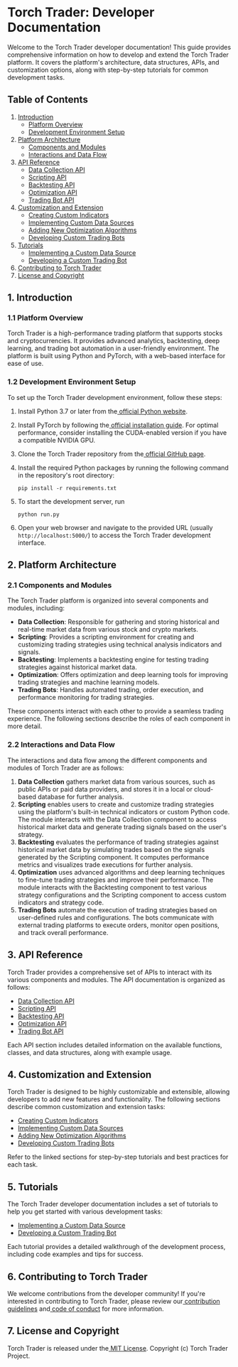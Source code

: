 # **Torch Trader: Developer Documentation**

Welcome to the Torch Trader developer documentation! This guide provides comprehensive information on how to develop and extend the Torch Trader platform. It covers the platform's architecture, data structures, APIs, and customization options, along with step-by-step tutorials for common development tasks.


## **Table of Contents**



1. [Introduction](https://chat.openai.com/chat/ef63bbac-4597-48f5-8c19-01d87627dc52#introduction)
    * [Platform Overview](https://chat.openai.com/chat/ef63bbac-4597-48f5-8c19-01d87627dc52#platform-overview)
    * [Development Environment Setup](https://chat.openai.com/chat/ef63bbac-4597-48f5-8c19-01d87627dc52#development-environment-setup)
2. [Platform Architecture](https://chat.openai.com/chat/ef63bbac-4597-48f5-8c19-01d87627dc52#platform-architecture)
    * [Components and Modules](https://chat.openai.com/chat/ef63bbac-4597-48f5-8c19-01d87627dc52#components-and-modules)
    * [Interactions and Data Flow](https://chat.openai.com/chat/ef63bbac-4597-48f5-8c19-01d87627dc52#interactions-and-data-flow)
3. [API Reference](https://chat.openai.com/chat/ef63bbac-4597-48f5-8c19-01d87627dc52#api-reference)
    * [Data Collection API](https://chat.openai.com/chat/ef63bbac-4597-48f5-8c19-01d87627dc52#data-collection-api)
    * [Scripting API](https://chat.openai.com/chat/ef63bbac-4597-48f5-8c19-01d87627dc52#scripting-api)
    * [Backtesting API](https://chat.openai.com/chat/ef63bbac-4597-48f5-8c19-01d87627dc52#backtesting-api)
    * [Optimization API](https://chat.openai.com/chat/ef63bbac-4597-48f5-8c19-01d87627dc52#optimization-api)
    * [Trading Bot API](https://chat.openai.com/chat/ef63bbac-4597-48f5-8c19-01d87627dc52#trading-bot-api)
4. [Customization and Extension](https://chat.openai.com/chat/ef63bbac-4597-48f5-8c19-01d87627dc52#customization-and-extension)
    * [Creating Custom Indicators](https://chat.openai.com/chat/ef63bbac-4597-48f5-8c19-01d87627dc52#creating-custom-indicators)
    * [Implementing Custom Data Sources](https://chat.openai.com/chat/ef63bbac-4597-48f5-8c19-01d87627dc52#implementing-custom-data-sources)
    * [Adding New Optimization Algorithms](https://chat.openai.com/chat/ef63bbac-4597-48f5-8c19-01d87627dc52#adding-new-optimization-algorithms)
    * [Developing Custom Trading Bots](https://chat.openai.com/chat/ef63bbac-4597-48f5-8c19-01d87627dc52#developing-custom-trading-bots)
5. [Tutorials](https://chat.openai.com/chat/ef63bbac-4597-48f5-8c19-01d87627dc52#tutorials)
    * [Implementing a Custom Data Source](https://chat.openai.com/chat/ef63bbac-4597-48f5-8c19-01d87627dc52#implementing-a-custom-data-source)
    * [Developing a Custom Trading Bot](https://chat.openai.com/chat/ef63bbac-4597-48f5-8c19-01d87627dc52#developing-a-custom-trading-bot)
6. [Contributing to Torch Trader](https://chat.openai.com/chat/ef63bbac-4597-48f5-8c19-01d87627dc52#contributing-to-torch-trader)
7. [License and Copyright](https://chat.openai.com/chat/ef63bbac-4597-48f5-8c19-01d87627dc52#license-and-copyright)


## **1. Introduction**


### **1.1 Platform Overview**

Torch Trader is a high-performance trading platform that supports stocks and cryptocurrencies. It provides advanced analytics, backtesting, deep learning, and trading bot automation in a user-friendly environment. The platform is built using Python and PyTorch, with a web-based interface for ease of use.


### **1.2 Development Environment Setup**

To set up the Torch Trader development environment, follow these steps:



1. Install Python 3.7 or later from the[ official Python website](https://www.python.org/downloads/).
2. Install PyTorch by following the[ official installation guide](https://pytorch.org/get-started/locally/). For optimal performance, consider installing the CUDA-enabled version if you have a compatible NVIDIA GPU.
3. Clone the Torch Trader repository from the[ official GitHub page](https://github.com/torchtrader/torchtrader).
4. Install the required Python packages by running the following command in the repository's root directory:
    ```
    pip install -r requirements.txt
    ```
5. To start the development server, run

    ```
    python run.py
    ```
6. Open your web browser and navigate to the provided URL (usually               `http://localhost:5000/`) to access the Torch Trader development interface.


## **2. Platform Architecture**


### **2.1 Components and Modules**

The Torch Trader platform is organized into several components and modules, including:



* **Data Collection**: Responsible for gathering and storing historical and real-time market data from various stock and crypto markets.
* **Scripting**: Provides a scripting environment for creating and customizing trading strategies using technical analysis indicators and signals.
* **Backtesting**: Implements a backtesting engine for testing trading strategies against historical market data.
* **Optimization**: Offers optimization and deep learning tools for improving trading strategies and machine learning models.
* **Trading Bots**: Handles automated trading, order execution, and performance monitoring for trading strategies.

These components interact with each other to provide a seamless trading experience. The following sections describe the roles of each component in more detail.


### **2.2 Interactions and Data Flow**

The interactions and data flow among the different components and modules of Torch Trader are as follows:



1. **Data Collection** gathers market data from various sources, such as public APIs or paid data providers, and stores it in a local or cloud-based database for further analysis.
2. **Scripting** enables users to create and customize trading strategies using the platform's built-in technical indicators or custom Python code. The module interacts with the Data Collection component to access historical market data and generate trading signals based on the user's strategy.
3. **Backtesting** evaluates the performance of trading strategies against historical market data by simulating trades based on the signals generated by the Scripting component. It computes performance metrics and visualizes trade executions for further analysis.
4. **Optimization** uses advanced algorithms and deep learning techniques to fine-tune trading strategies and improve their performance. The module interacts with the Backtesting component to test various strategy configurations and the Scripting component to access custom indicators and strategy code.
5. **Trading Bots** automate the execution of trading strategies based on user-defined rules and configurations. The bots communicate with external trading platforms to execute orders, monitor open positions, and track overall performance.

## **3. API Reference**


Torch Trader provides a comprehensive set of APIs to interact with its various components and modules. The API documentation is organized as follows:



* [Data Collection API](https://chat.openai.com/chat/ef63bbac-4597-48f5-8c19-01d87627dc52#data-collection-api)
* [Scripting API](https://chat.openai.com/chat/ef63bbac-4597-48f5-8c19-01d87627dc52#scripting-api)
* [Backtesting API](https://chat.openai.com/chat/ef63bbac-4597-48f5-8c19-01d87627dc52#backtesting-api)
* [Optimization API](https://chat.openai.com/chat/ef63bbac-4597-48f5-8c19-01d87627dc52#optimization-api)
* [Trading Bot API](https://chat.openai.com/chat/ef63bbac-4597-48f5-8c19-01d87627dc52#trading-bot-api)

Each API section includes detailed information on the available functions, classes, and data structures, along with example usage.


## **4. Customization and Extension**

Torch Trader is designed to be highly customizable and extensible, allowing developers to add new features and functionality. The following sections describe common customization and extension tasks:



* [Creating Custom Indicators](https://chat.openai.com/chat/ef63bbac-4597-48f5-8c19-01d87627dc52#creating-custom-indicators)
* [Implementing Custom Data Sources](https://chat.openai.com/chat/ef63bbac-4597-48f5-8c19-01d87627dc52#implementing-custom-data-sources)
* [Adding New Optimization Algorithms](https://chat.openai.com/chat/ef63bbac-4597-48f5-8c19-01d87627dc52#adding-new-optimization-algorithms)
* [Developing Custom Trading Bots](https://chat.openai.com/chat/ef63bbac-4597-48f5-8c19-01d87627dc52#developing-custom-trading-bots)

Refer to the linked sections for step-by-step tutorials and best practices for each task.


##  **5. Tutorials**

The Torch Trader developer documentation includes a set of tutorials to help you get started with various development tasks:



* [Implementing a Custom Data Source](https://chat.openai.com/chat/ef63bbac-4597-48f5-8c19-01d87627dc52#implementing-a-custom-data-source)
* [Developing a Custom Trading Bot](https://chat.openai.com/chat/ef63bbac-4597-48f5-8c19-01d87627dc52#developing-a-custom-trading-bot)

Each tutorial provides a detailed walkthrough of the development process, including code examples and tips for success.


## **6. Contributing to Torch Trader**

We welcome contributions from the developer community! If you're interested in contributing to Torch Trader, please review our[ contribution guidelines](https://github.com/torchtrader/torchtrader/blob/master/CONTRIBUTING.md) and[ code of conduct](https://github.com/torchtrader/torchtrader/blob/master/CODE_OF_CONDUCT.md) for more information.


## **7. License and Copyright**

Torch Trader is released under the[ MIT License](https://github.com/torchtrader/torchtrader/blob/master/LICENSE). Copyright (c) Torch Trader Project.
